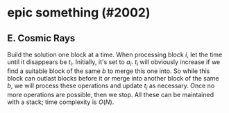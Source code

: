 # epic something (#2002)

## E. Cosmic Rays
Build the solution one block at a time. When processing block $i$, let the time until it disappears be $t_i$. Initially, it's set to $a_i$. $t_i$ will obviously increase if we find a suitable block of the same $b$ to merge this one into. So while this block can outlast blocks before it or merge into another block of the same $b$, we will process these operations and update $t_i$ as necessary. Once no more operations are possible, then we stop. All these can be maintained with a stack; time complexity is $O(N)$.